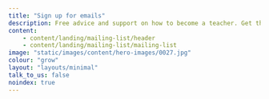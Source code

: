 ```yaml
---
title: "Sign up for emails"
description: Free advice and support on how to become a teacher. Get the latest information sent straight to your inbox.
content:
    - content/landing/mailing-list/header
    - content/landing/mailing-list/mailing-list
image: "static/images/content/hero-images/0027.jpg"
colour: "grow"
layout: "layouts/minimal"
talk_to_us: false
noindex: true
---
```

